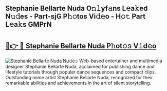 ## Stephanie Bellarte Nuda O𝚗𝚕yf𝚊ns L𝚎a𝚔ed N𝚞𝚍es - Part-sjG P𝚑𝚘tos Vi𝚍𝚎o - H𝚘𝚝 Part L𝚎a𝚔s GMPrN

# <h2><a href="http://kf33c0t.oniu.top/?m=Stephanie+Bellarte+Nuda">🔗👉 🔴 Stephanie Bellarte Nuda P𝚑ot𝚘𝚜 V𝚒d𝚎o</a></h2>

[![Stephanie Bellarte Nuda Nu𝚍e𝚜](https://i.imgur.com/0qMVB7G.gif)](http://kf33c0t.oniu.top/?m=Stephanie+Bellarte+Nuda)
Web-based entertainer and multimedia designer Stephanie Bellarte Nuda, acclaimed for publishing dance and lifestyle tutorials through popular dance sequences and compact clips. Outstanding mime artist Stephanie Bellarte Nuda, recognized for their remarkable abilities and achievements in the art of silent storytelling.  
